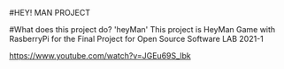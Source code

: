 #HEY! MAN PROJECT

#What does this project do?
'heyMan'
This project is HeyMan Game with RasberryPi for the Final Project for Open Source Software LAB 2021-1




https://www.youtube.com/watch?v=JGEu69S_lbk
